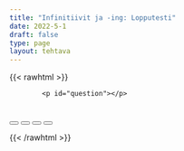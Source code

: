 ```yaml
---
title: "Infinitiivit ja -ing: Lopputesti"
date: 2022-5-1
draft: false
type: page
layout: tehtava
---
```

<!-- raw html -->
{{< rawhtml >}}
<link rel="stylesheet" type="text/css" href="/css/monivalinta1.css"/>
<body>
<div id="quiz">

            <p id="question"></p>
 <br>
            <div class="buttons">
            <button id="btn0"><span id="choice0"></span></button> 
            <button id="btn1"><span id="choice1"></span></button>
            <button id="btn2"><span id="choice2"></span></button> 
            <button id="btn3"><span id="choice3"></span></button>     
</div>
</div>

</body>

<script>

function Quiz(questions) {
  this.score = 0;
  this.questions = questions;
  this.questionIndex = 0;
}

Quiz.prototype.getQuestionIndex = function() {
  return this.questions[this.questionIndex];
}

Quiz.prototype.guess = function(answer) {
  if (this.getQuestionIndex().isCorrectAnswer(answer)) {
    this.score++;
  } else {
  displayFinalMessage();}

  this.questionIndex++;
}

Quiz.prototype.isEnded = function() {
  return this.questionIndex === this.questions.length;
}

function startOver() {
  location.reload(true);
}

function Question(text, choices, answer) {
  this.text = text;
  this.choices = choices;
  this.answer = answer;
}

Question.prototype.isCorrectAnswer = function(choice) {
  return this.answer === choice;
}

function populate() {
  if (quiz.isEnded()) {
    showScores();
  } else {
    // show question
    var element = document.getElementById("question");
    element.innerHTML = quiz.getQuestionIndex().text;

    // show options
    var choices = quiz.getQuestionIndex().choices;
    for (var i = 0; i < choices.length; i++) {
      var element = document.getElementById("choice" + i);
      element.innerHTML = choices[i];
      guess("btn" + i, choices[i]);
    }

    showProgress();
  }
}

function guess(id, guess) {
  var button = document.getElementById(id);
  button.onclick = function() {
    quiz.guess(guess);
    populate();
  }
}

function showProgress() {
  var currentQuestionNumber = quiz.questionIndex + 1;
  var element = document.getElementById("progress");
  element.innerHTML = "Question " + currentQuestionNumber + " of " + quiz.questions.length;
}

function showScores() {
  var gameOverHTML = "Aivan mahtavaa!!";
  gameOverHTML += "<br>Sait kaikki " + quiz.score + " kohtaa oikein!"
  var element = document.getElementById("quiz");
  element.innerHTML = gameOverHTML;
}

function displayFinalMessage() {
  $("#buttons").empty();
  $("#quiz").empty();
  $("#quiz").append('<div id="finalMessage">Oh dear!<br><br>Nyt meni väärin niin että heilahti.<br>Mutta ei se haittaa, kokeile uudestaan!</div>');
  $("#quiz").append('<button id="resetbutton">Takaisin alkuun</button>')
  document.getElementById("resetbutton").onclick = (startOver);
 }

// kysymykset tähän
var questions = [
  new Question("Hey mate, I just called _____ you something.", ["ask", "to ask", "asking", "asked" ], "to ask"),
  new Question("Do you feel like _____ downhill skiing with me?", ["go", "to go", "going", "gone" ], "going"),
  new Question("Sorry, I can't _____ tonight.", ["come", "to come", "coming", "comes"], "come"),
  new Question("I am not allowed _____ the house tonight.", ["leave", "to leave", "leaving", "left" ], "to leave"),
  new Question("Also, I'm super afraid of downhill _______.", ["ski", "to ski", "skiing", "skis" ], "skiing"),
  new Question("I admit _____ speed and danger.", ["like", "to like", "liking", "likes" ], "liking"),
  new Question("But it's not worth _____ for.", ["die", "to die", "dying", "died"], "dying"),
  new Question("You had better _____ careful out there.", ["be", "to be", "being", "are" ], "be"),
  new Question("Even if you are good at _____, anything can happen.", ["ski", "to ski", "skiing", "skied" ], "skiing"),
  new Question("And it's hard  _____ a leg or two.", ["not break", "not to break", "not breaking", "not broke" ], "not to break"),
  new Question("Cousin! Let's _____ bowling tonight!", ["go", "to go", "going", "gone" ], "go"),
  new Question("Sorry, I am not able _____ tonight.", ["come", "to come", "coming", "came" ], "to come"),
  new Question("Quit _____ already! I know you can!", ["lie", "to lie", "lying", "lied" ], "lying"),
  new Question("Sorry. I just can't stand _____.", ["bowl", "to bowl", "bowling", "bowled" ], "bowling"),
  new Question("And you can't make me _____ it.", ["like", "to like", "liking", "liked" ], "like"),
  new Question("Would you _____ to do something else, then?", ["like", "to like", "liking", "liked" ], "like"),
  new Question("Something you can enjoy _____.", ["do", "to do", "doing", "done" ], "doing"),
	new Question("Should we _____ Frank and see what he's up to?", ["call", "to call", "calling", "called" ], "call"),
	new Question("Sure, I will _____ him straight away.", ["call", "to call", "calling", "called" ], "call"),
	new Question("Let me _____ him, I haven't spoken to him in weeks.", ["call", "to call", "calling", "called" ], "call"),
	new Question("Sure, you do what you want _____.", ["do", "to do", "doing", "done" ], "to do"),
	new Question("I don't mind you _____ him.", ["call", "to call", "calling", "called" ], "calling"),
	new Question("Actually, I'm fed up with _____ people all the time.", ["to have call", "having to call", "having call", "to have call"], "having to call"),
	new Question("I'm not really crazy about _____ to people.", ["talk", "to talk", "talking", "talks" ], "talking"),
	new Question("Especially during class when you are not allowed _____ during teaching.", ["talk", "to talk", "talking", "talked" ], "to talk"),
	new Question("That way we can keep _____ without interruptions.", ["study", "to study", "studying", "studied" ], "studying"),
	new Question("But some people just can't help _____.", ["talk", "to talk", "talking", "talked" ], "talking"),
	new Question("But the teacher doesn't mind as long as everyone keeps _____.", ["learn", "to learn", "learning", "learned" ], "learning"),
	new Question("Do what you have to do to enjoy _____.", ["study", "to study", "studying", "studied" ], "studying"),
	new Question("But I still won't _____ bowling with you.", ["go", "to go", "going", "goes" ], "go"),
	new Question("It's time to finish _____ this exercise.", ["do", "to do", "doing", "does" ], "doing"),
];

$('.reset').click(startOver);

var quiz = new Quiz(questions);

populate();
</script> 

{{< /rawhtml >}}



